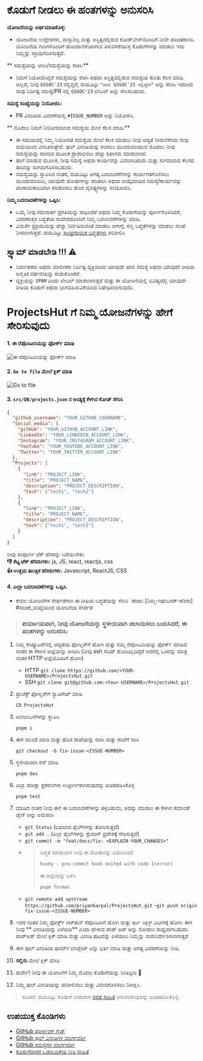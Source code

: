 # ಕೊಡುಗೆ ನೀಡಲು ಈ ಹಂತಗಳನ್ನು ಅನುಸರಿಸಿ

**ಯೋಜನೆಯನ್ನು ಅರ್ಥಮಾಡಿಕೊಳ್ಳಿ:**

- ಯೋಜನೆಯ ಉದ್ದೇಶಗಳು, ವಾಸ್ತುಶಿಲ್ಪ ಮತ್ತು ಅಸ್ತಿತ್ವದಲ್ಲಿರುವ ಕೋಡ್‌ಬೇಸ್‌ನೊಂದಿಗೆ ನೀವೇ ಪರಿಚಿತರಾಗಿರಿ. ಯೋಜನೆಯ ಗುರಿಗಳೊಂದಿಗೆ ಹೊಂದಾಣಿಕೆಯಾಗುವ ತಿಳುವಳಿಕೆಯುಳ್ಳ ಕೊಡುಗೆಗಳನ್ನು ಮಾಡಲು ಇದು ನಿಮ್ಮನ್ನು ಸಕ್ರಿಯಗೊಳಿಸುತ್ತದೆ.

** ಸಮಸ್ಯೆಯನ್ನು ಆರಿಸಿ/ಸಮಸ್ಯೆಯನ್ನು ರಚಿಸಿ:**

- ನಿಮಗೆ ನಿಯೋಜಿಸಿದ್ದರೆ ಸಮಸ್ಯೆಯನ್ನು ರಚಿಸಿ ಅಥವಾ ಅಸ್ತಿತ್ವದಲ್ಲಿರುವ ಸಮಸ್ಯೆಯ ಕುರಿತು ಕೆಲಸ ಮಾಡಿ. ಅಲ್ಲದೆ, ನೀವು `GSSOC'23` ನಲ್ಲಿದ್ದರೆ, ದಯವಿಟ್ಟು `"ನಾನು GSSOC'23 ನಲ್ಲಿದ್ದೇನೆ"` ಅನ್ನು ಸೇರಿಸಿ ಇದರಿಂದ ನಾವು ನಿರ್ದಿಷ್ಟ ಸಮಸ್ಯೆ/PR ನಲ್ಲಿ `GSSOC'23` ಲೇಬಲ್ ಅನ್ನು ಸೇರಿಸಬಹುದು.

**ಸಮಸ್ಯೆ ಸಂಖ್ಯೆಯನ್ನು ನಿಯೋಜಿಸಿ:**

- PR ವಿನಂತಿಯ ವಿವರಣೆಯಲ್ಲಿ `#ISSUE_NUMBER` ಅನ್ನು ನಿಯೋಜಿಸಿ.

** ಮೊದಲು ನಿಮಗೆ ನಿಯೋಜಿಸಲಾದ ಸಮಸ್ಯೆಯ ಮೇಲೆ ಕೆಲಸ ಮಾಡಿ:**

- ಈ ಸಮಯದಲ್ಲಿ ನಿಮ್ಮ ನಿಯೋಜಿತ ಸಮಸ್ಯೆಯ ಮೇಲೆ ಕೆಲಸ ಮಾಡಲು ನೀವು ಆದ್ಯತೆ ನೀಡಬೇಕೆಂದು ನಾವು ದಯೆಯಿಂದ ವಿನಂತಿಸುತ್ತೇವೆ. ಪುಲ್ ವಿನಂತಿಯನ್ನು ರಚಿಸಲು ಮುಂದುವರಿಯುವ ಮೊದಲು ನೀವು ಸಮಸ್ಯೆಯನ್ನು ರಚಿಸುವ ಮೂಲಕ ಪ್ರಾರಂಭಿಸಲು ಹೆಚ್ಚು ಶಿಫಾರಸು ಮಾಡಲಾಗಿದೆ.
- ಹಾಗೆ ಮಾಡುವ ಮೂಲಕ, ನೀವು ಸಮಸ್ಯೆ ಅಥವಾ ಕಾರ್ಯವನ್ನು ವಿವರಿಸಬಹುದು ಮತ್ತು ಸುಗಮವಾದ ಕೆಲಸದ ಹರಿವನ್ನು ಸುಗಮಗೊಳಿಸಬಹುದು.
- ಸಮಸ್ಯೆಯನ್ನು ಸ್ಥಾಪಿಸಿದ ನಂತರ, ದಯವಿಟ್ಟು ಅಗತ್ಯ ಬದಲಾವಣೆಗಳನ್ನು ಕಾರ್ಯಗತಗೊಳಿಸಲು ಮುಂದುವರಿಯಿರಿ, ಯಾವುದೇ ದೋಷಗಳನ್ನು ಪರಿಹರಿಸಿ ಅಥವಾ ಆಯ್ಕೆಮಾಡಿದ ಸಮಸ್ಯೆ/ಕಾರ್ಯವನ್ನು ಪರಿಣಾಮಕಾರಿಯಾಗಿ ಪರಿಹರಿಸಲು ಹೊಸ ವೈಶಿಷ್ಟ್ಯಗಳನ್ನು ಸಂಯೋಜಿಸಿ.

**ನಿಮ್ಮ ಬದಲಾವಣೆಗಳನ್ನು ಒಪ್ಪಿಸಿ:**

- ಒಮ್ಮೆ ನೀವು ಗಮನಾರ್ಹ ಪ್ರಗತಿಯನ್ನು ಸಾಧಿಸಿದರೆ ಅಥವಾ ನಿಮ್ಮ ಕೊಡುಗೆಯನ್ನು ಪೂರ್ಣಗೊಳಿಸಿದರೆ, ವಿವರಣಾತ್ಮಕ ಬದ್ಧತೆಯ ಸಂದೇಶದೊಂದಿಗೆ ನಿಮ್ಮ ಬದಲಾವಣೆಗಳನ್ನು ಮಾಡಿ.
- ವಿಮರ್ಶೆ ಪ್ರಕ್ರಿಯೆಯನ್ನು ಹೆಚ್ಚು ನಿರ್ವಹಿಸುವಂತೆ ಮಾಡಲು ಆಗಾಗ್ಗೆ, ಸಣ್ಣ ಬದ್ಧತೆಗಳನ್ನು ಮಾಡಲು ಸಲಹೆ ನೀಡಲಾಗುತ್ತದೆ. ದಯವಿಟ್ಟು [ಸಾಂಪ್ರದಾಯಿಕ ಬದ್ಧತೆಗಳು](https://www.conventionalcommits.org/en/v1.0.0/) ಪರಿಶೀಲಿಸಿ

## ಸ್ಪ್ಯಾಮ್ ಮಾಡಬೇಡಿ !!! ⚠

- ನಿರ್ವಾಹಕರು ಅಥವಾ ಮಾಲೀಕರು ನಿರ್ದಿಷ್ಟ ವ್ಯಕ್ತಿಯಿಂದ ಯಾವುದೇ ಖಾಲಿ ಸಮಸ್ಯೆ ಅಥವಾ ಯಾವುದೇ ರೀತಿಯ ಅನೈತಿಕ ವರ್ತನೆಯನ್ನು ಕಂಡುಕೊಂಡರೆ.
- ವ್ಯಕ್ತಿಯನ್ನು `SPAM` ಎಂದು ಲೇಬಲ್ ಮಾಡಲಾಗುತ್ತದೆ ಮತ್ತು ಈ ಯೋಜನೆಯಲ್ಲಿ ಭವಿಷ್ಯದಲ್ಲಿ ಯಾವುದೇ ರೀತಿಯ ಕೊಡುಗೆ ಅಥವಾ ಭಾಗವಹಿಸುವಿಕೆಯಿಂದ ನಿಷೇಧಿಸಲಾಗುವುದು.

# ProjectsHut ಗೆ ನಿಮ್ಮ ಯೋಜನೆಗಳನ್ನು ಹೇಗೆ ಸೇರಿಸುವುದು

#### 1. ಈ ರೆಪೊಸಿಟರಿಯನ್ನು ಫೋರ್ಕ್ ಮಾಡಿ

![ ಈ ರೆಪೊಸಿಟರಿಯನ್ನು ಫೋರ್ಕ್ ಮಾಡಿ](https://user-images.githubusercontent.com/88102392/226444075-7d7d28b5-8d88-459a-bb82-38a3f64aaf28.png)

#### 2. `Go to file` ಮೇಲೆ ಕ್ಲಿಕ್ ಮಾಡಿ

![Go to file](https://user-images.githubusercontent.com/88102392/226444608-12a2abb9-436c-4843-8893-49029cb4c033.png)

#### 3. `src/DB/projects.json` ನ ಅಂತ್ಯಕ್ಕೆ ಕೆಳಗಿನ ಕೋಡ್ ಸೇರಿಸಿ

```json
{
  "github_username": "YOUR_GITHUB_USERNAME",
  "Social_media": {
    "gitHub": "YOUR_GITHUB_ACCOUNT_LINK",
    "LinkedIn": "YOUR_LINKEDIN_ACCOUNT_LINK",
    "Instagram": "YOUR_INSTAGRAM_ACCOUNT_LINK",
    "YouTube": "YOUR_YOUTUBE_ACCOUNT_LINK",
    "Twitter": "YOUR_TWITTER_ACCOUNT_LINK"
  },
  "Projects": [
    {
      "link": "PROJECT_LINK",
      "title": "PROJECT_NAME",
      "description": "PROJECT_DESCRIPTION",
      "tech": ["tech1", "tech2"]
    },
    {
      "link": "PROJECT_LINK",
      "title": "PROJECT_NAME",
      "description": "PROJECT_DESCRIPTION",
      "tech": ["tech1", "tech2"]
    }
  ]
}
```

ನೀವು ಸಂಪೂರ್ಣ ಟೆಕ್ ಹೆಸರನ್ನು ಬರೆಯಬೇಕು: <br>
**👎 ಕೆಟ್ಟ ಟೆಕ್ ಹೆಸರುಗಳು:** js, JS, react, reactjs, css <br>
**👍 ಉತ್ತಮ ತಾಂತ್ರಿಕ ಹೆಸರುಗಳು:** Javascript, ReactJS, CSS

#### 4. ಎಲ್ಲಾ ಬದಲಾವಣೆಗಳನ್ನು ಒಪ್ಪಿಸಿ.

- ಕೇವಲ ಯೋಜನೆಗಳ ಸೇರ್ಪಡೆಗಾಗಿ ಈ ರೀತಿಯ ಬದ್ಧತೆಯನ್ನು ಸೇರಿಸಿ `ಡೇಟಾ: [ನಿಮ್ಮ-ಗಿಥುಬಸರ್-ಹೆಸರು] #ಸಂಚಿಕೆ_ಸಂಖ್ಯೆಯಿಂದ ಯೋಜನೆಯ ಸೇರ್ಪಡೆ

> ### ಪರ್ಯಾಯವಾಗಿ, ನೀವು ಯೋಜನೆಯನ್ನು ಸ್ಥಳೀಯವಾಗಿ ಚಲಾಯಿಸಲು ಬಯಸಿದರೆ, ಈ ಹಂತಗಳನ್ನು ಅನುಸರಿಸಿ:

1. ನಿಮ್ಮ ಕಂಪ್ಯೂಟರ್‌ನಲ್ಲಿ ಆದ್ಯತೆಯ ಫೋಲ್ಡರ್‌ಗೆ ಹೋಗಿ ಮತ್ತು ನಮ್ಮ ರೆಪೊಸಿಟರಿಯನ್ನು ಫೋರ್ಕ್ ಮಾಡಿದ ನಂತರ ಈ ಕೆಳಗಿನ ಆಜ್ಞೆಯನ್ನು ಅಂಟಿಸಿ (ನೀವು ssh ಸೆಟಪ್ ಹೊಂದಿಲ್ಲದಿದ್ದರೆ ಅದರಲ್ಲಿ ಒಂದನ್ನು ಮಾತ್ರ ನಂತರ HTTP ಆಜ್ಞೆಯೊಂದಿಗೆ ಹೋಗಿ)

   - HTTP
     `git clone https://github.com/<YOUR-USERNAME>/ProjectsHut.git`
   - SSH
     `git clone git@github.com:<Your-USERNAME>/ProjectsHut.git`

2. ಪ್ರಾಜೆಕ್ಟ್ ಫೋಲ್ಡರ್‌ಗೆ ನ್ಯಾವಿಗೇಟ್ ಮಾಡಿ

   ```
   CD ProjectsHut
   ```

3. ಅವಲಂಬನೆಗಳನ್ನು ಸ್ಥಾಪಿಸಿ

   ```
   pnpm i
   ```

4. ಈಗ ಮುಂದೆ ಮಾಡಿ ಮತ್ತು ಹೊಸ ಶಾಖೆಯನ್ನು ರಚಿಸಿ ಮತ್ತು ಶಾಖೆಗೆ ಸರಿಸಿ

   ```
   git checkout -b fix-issue-<ISSUE-NUMBER>
   ```

5. ಸ್ಥಳೀಯವಾಗಿ ರನ್ ಮಾಡಿ

   ```
   pnpm dev
   ```

6. ಎಲ್ಲಾ ಪರೀಕ್ಷಾ ಪ್ರಕರಣಗಳು ಉತ್ತೀರ್ಣರಾಗಿರುವುದನ್ನು ಖಚಿತಪಡಿಸಿಕೊಳ್ಳಿ

   ```
   pnpm test
   ```

7. ಮಾಡಿದ ನಂತರ ನೀವು ಈಗ ಈ ಬದಲಾವಣೆಗಳನ್ನು ತಳ್ಳಬಹುದು, ಅದನ್ನು ಮಾಡಲು ಈ ಕೆಳಗಿನ ಕಮಾಂಡ್ ಚೈನ್ ಅನ್ನು ಅನುಸರಿಸಿ

   - `git Status` (ಬದಲಾದ ಫೈಲ್‌ಗಳನ್ನು ತೋರಿಸುತ್ತದೆ)
   - `git add .` (ಎಲ್ಲಾ ಫೈಲ್‌ಗಳನ್ನು ಸ್ಟೇಜಿಂಗ್ ಪ್ರದೇಶಕ್ಕೆ ಸೇರಿಸುತ್ತದೆ)
   - `git commit -m "feat/docs/fix: <EXPLAIN-YOUR_CHANGES>"`
   - > ಬದ್ಧತೆ ಮಾಡುವಾಗ ನೀವು ಈ ದೋಷವನ್ನು ಎದುರಿಸಿದರೆ
     >
     > ```diff
     > husky - pre-commit hook exited with code 1(error)
     > ```
     >
     > ಈ ಆಜ್ಞೆಯನ್ನು ಬಳಸಿ
     >
     > ```diff
     > pnpm format
     > ```
   - `git remote add upstream https://github.com/priyankarpal/ProjectsHut.git` -`git push origin fix-issue-<ISSUE-NUMBER>`

8. ಇದರ ನಂತರ ನಿಮ್ಮ ಫೋರ್ಕ್ಡ್ ಗಿಟ್‌ಹಬ್ ರೆಪೊಸಿಟರಿಗೆ ಹೋಗಿ ಮತ್ತು `ಪುಲ್ ರಿಕ್ವೆಸ್ಟ್` ವಿಭಾಗಕ್ಕೆ ಹೋಗಿ. ಈಗ ನೀವು ** ವಿನಂತಿಯನ್ನು ಎಳೆಯಿರಿ** ಎಂದು ಹೇಳುವ ಪಾಪ್ ಅಪ್ ಅನ್ನು ನೋಡಲು ಸಾಧ್ಯವಾಗಬಹುದು. ಪಾಪ್ಅಪ್ ಮೇಲೆ ಕ್ಲಿಕ್ ಮಾಡಿ ಮತ್ತು ವಿನಂತಿ ಪುಟವನ್ನು ಎಳೆಯಲು ನಿಮ್ಮನ್ನು ಮರುನಿರ್ದೇಶಿಸಲಾಗುತ್ತದೆ

9. ಈಗ ಪುಲ್ ವಿನಂತಿಯ ಫಾರ್ಮ್ ಟೆಂಪ್ಲೇಟ್ ಅನ್ನು ಭರ್ತಿ ಮಾಡಿ ಮತ್ತು ಅಗತ್ಯ ವಿವರಣೆಯನ್ನು ನೀಡಿ.

10. **ಸಲ್ಲಿಸು** ಮೇಲೆ ಕ್ಲಿಕ್ ಮಾಡಿ

11. ಹುರ್ರೇ! ನೀವು ಈ ಯೋಜನೆಗೆ ನಿಮ್ಮ ಮೊದಲ ಕೊಡುಗೆಯನ್ನು ನೀಡಿದ್ದೀರಿ 🎉

12. ನಿಮ್ಮ ಪುಲ್ ವಿನಂತಿಯನ್ನು ಪರಿಶೀಲಿಸಲು ಮತ್ತು ವಿಲೀನಗೊಳಿಸಲು ನಿರೀಕ್ಷಿಸಿ.

> ಸೂಚನೆ: ದಯವಿಟ್ಟು ಕೊಡುಗೆ ನೀಡುವಾಗ [ನಡತೆ ಸಂಹಿತೆ](https://github.com/priyankarpal/ProjectsHut/blob/main/CODE_OF_CONDUCT.md) ಅನುಸರಿಸುವುದನ್ನು ಖಚಿತಪಡಿಸಿಕೊಳ್ಳಿ.

## ಉಪಯುಕ್ತ ಕೊಂಡಿಗಳು

- [GitHub ಫೋರ್ಕಿಂಗ್ ಗೈಡ್](https://docs.github.com/en/get-started/quickstart/fork-a-repo)
- [GitHub ಪುಲ್ ವಿನಂತಿಗಳ ಮಾರ್ಗದರ್ಶಿ](https://docs.github.com/en/pull-requests/collaborating-with-pull-requests/proposing-changes-to-your-work-with-pull-requests/about-pull-requests)
- [GitHub ಸಮಸ್ಯೆಗಳ ಮಾರ್ಗದರ್ಶಿ](https://docs.github.com/en/issues/tracking-your-work-with-issues/about-issues)
- [ಕೊಡುಗೆದಾರರ ಒಡಂಬಡಿಕೆಯ ನೀತಿ ಸಂಹಿತೆ](https://www.contributor-covenant.org/version/2/1/code_of_conduct/)
